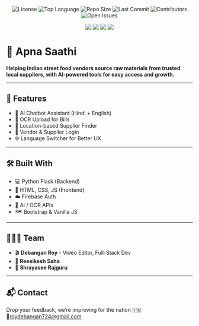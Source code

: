 <p align="center">
  <img src="https://img.shields.io/github/license/deba12-tech/Apna-Saathi" alt="License" />
  <img src="https://img.shields.io/github/languages/top/deba12-tech/Apna-Saathi" alt="Top Language" />
  <img src="https://img.shields.io/github/repo-size/deba12-tech/Apna-Saathi" alt="Repo Size" />
  <img src="https://img.shields.io/github/last-commit/deba12-tech/Apna-Saathi" alt="Last Commit" />
  <img src="https://img.shields.io/github/contributors/deba12-tech/Apna-Saathi" alt="Contributors" />
  <img src="https://img.shields.io/github/issues/deba12-tech/Apna-Saathi" alt="Open Issues" />
</p>

<p align="center">
  <img src="https://img.shields.io/badge/Made%20with-Python-blue?logo=python" />
  <img src="https://img.shields.io/badge/Made%20with-HTML%2FCSS-orange?logo=html5" />
  <img src="https://img.shields.io/badge/AI%20Powered-Yes-brightgreen" />
  <img src="https://img.shields.io/badge/Hosted%20on-Localhost%20%7C%20Deploy%20soon-critical" />
</p>

# 🌟 Apna Saathi

**Helping Indian street food vendors source raw materials from trusted local suppliers, with AI-powered tools for easy access and growth.**

---

## 🚀 Features

- 🧠 AI Chatbot Assistant (Hindi + English)
- 🧾 OCR Upload for Bills
- 📍 Location-based Supplier Finder
- 🤝 Vendor & Supplier Login
- 🌐 Language Switcher for Better UX

---

## 🛠️ Built With

- 💻 Python Flask (Backend)
- 🎨 HTML, CSS, JS (Frontend)
- ☁️ Firebase Auth
- 🤖 AI / OCR APIs
- 🗺️ Bootstrap & Vanilla JS


---

## 🧑‍🤝‍🧑 Team

- 🎬 **Debangan Roy** - Video Editor, Full-Stack Dev
- 👥 **Reesikesh Saha**
- 👥 **Shrayasee Rajguru**

---

## 📬 Contact

Drop your feedback, we’re improving for the nation 🇮🇳  
📧roydebangan724@gmail.com
